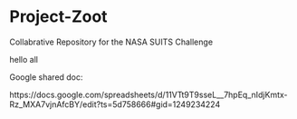 # Project-Zoot
Collabrative Repository for the NASA SUITS Challenge

<p> hello all </p>
<p>Google shared doc:</p>
https://docs.google.com/spreadsheets/d/11VTt9T9sseL__7hpEq_nIdjKmtx-Rz_MXA7vjnAfcBY/edit?ts=5d758666#gid=1249234224
